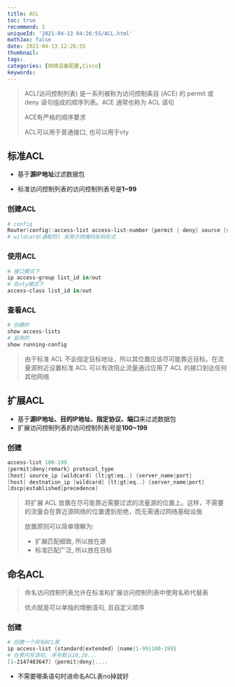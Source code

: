 ```yaml
---
title: ACL
toc: true
recommend: 1
uniqueId: '2021-04-13 04:26:55/ACL.html'
mathJax: false
date: 2021-04-13 12:26:55
thumbnail:
tags: 
categories: [网络设备配置,Cisco]
keywords:
---
```

> ACL(访问控制列表) 是一系列被称为访问控制条目 (ACE) 的 permit 或 deny 语句组成的顺序列表。ACE 通常也称为 ACL 语句
>
> ACE有严格的顺序要求
>
> ACL可以用于普通接口, 也可以用于vty

<!-- more -->

## 标准ACL

- 基于**源IP地址**过滤数据包

- 标准访问控制列表的访问控制列表号是**1~99**

### 创建ACL

```powershell
# config
Router(config):access-list access-list-number {permit | deny} source [source-wildcard]
# wildcard(通配符) 采用子网掩码反码形式
```

### 使用ACL

```powershell
# 接口模式下
ip access-group list_id in/out
# 在vty模式下
access-class list_id in/out
```

### 查看ACL

```powershell
# 创建的
show access-lists
# 启用的
show running-config 
```

>  由于标准 ACL 不会指定目标地址，所以其位置应该尽可能靠近目标。在流量源附近设置标准 ACL 可以有效阻止流量通过应用了 ACL 的接口到达任何其他网络

## 扩展ACL

- 基于**源IP地址、目的IP地址、指定协议、端口**来过滤数据包
- 扩展访问控制列表的访问控制列表号是**100~199**

### 创建

```powershell
access-list 100-199
{permit|deny|remark} protocol_type
[host] source_ip [wildcard] {lt|gt|eq..} {server_name|port}
[host] destnation_ip [wildcard] {lt|gt|eq..} {server_name|port}
[dscp|established|precedence]
```

> 将扩展 ACL 放置在尽可能靠近需要过滤的流量源的位置上。这样，不需要的流量会在靠近源网络的位置遭到拒绝，而无需通过网络基础设施
>
> 放置原则可以简单理解为:  
>
> - 扩展匹配细致, 所以放在源
> - 标准匹配广泛, 所以放在目标

## 命名ACL

> 命名访问控制列表允许在标准和扩展访问控制列表中使用名称代替表
>
> 优点就是可以单独的增删语句, 且自定义顺序

### 创建

```powershell
# 创建一个命名ACL表
ip access-list {standard|extended} {name|1-99|100-199}
# 在表内写语句, 序号默认10,20...
[1-2147483647] {permit|deny}....
```

- 不需要哪条语句时进命名ACL表no掉就好

